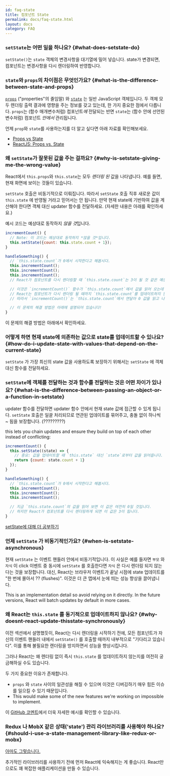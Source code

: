 ```yaml
---
id: faq-state
title: 컴포넌트 State
permalink: docs/faq-state.html
layout: docs
category: FAQ
---
```


### `setState`는 어떤 일을 하나요? {#what-does-setstate-do}

`setState()`는 `state` 객체의 변경사항을 대기열에 밀어 넣습니다. state가 변경되면, 컴포넌트는 변경사항을 다시 렌더링하여 반영합니다.

### `state`와 `props`의 차이점은 무엇인가요? {#what-is-the-difference-between-state-and-props}

[`props`](/docs/components-and-props.html) ("properties"의 줄임말) 와 [`state`](/docs/state-and-lifecycle.html) 는 일반 JavaScript 객체입니다. 두 객체 모두 렌더링 출력 결과에 영향을 주는 정보를 갖고 있는데, 한 가지 중요한 점에서 다릅니다. `props`는 (함수 매개변수처럼) 컴포넌트*에* 전달되는 반면 `state`는 (함수 안에 선언된 변수처럼) 컴포넌트 *안에서* 관리됩니다.

언제 `prop`와 `state`를 사용하는지를 더 알고 싶다면 아래 자료를 확인해보세요.
* [Props vs State](https://github.com/uberVU/react-guide/blob/master/props-vs-state.md)
* [ReactJS: Props vs. State](https://lucybain.com/blog/2016/react-state-vs-pros/)

### 왜 `setState`가 잘못된 값을 주는 걸까요? {#why-is-setstate-giving-me-the-wrong-value}

React에서 `this.props`와 `this.state`는 모두 *렌더링 된* 값을 나타냅니다. 예를 들면, 현재 화면에 보이는 것들이 있습니다.

`setState` 호출은 비동기적으로 이뤄집니다. 따라서 `setState`  호출 직후 새로운 값이 `this.state` 에 반영될 거라고 믿어서는 안 됩니다. 만약 현재 state에 기반하여 값을 계산해야 한다면 객체 대신 updater 함수를 전달하세요. (자세한 내용은 아래를 확인하세요.)

예시 코드는 예상대로 동작하지 *않을 것*입니다.

```jsx
incrementCount() {
  // Note: 이 코드는 예상대로 동작하지 *않을 것*입니다.
  this.setState({count: this.state.count + 1});
}

handleSomething() {
  // `this.state.count`가 0에서 시작한다고 해봅시다.
  this.incrementCount();
  this.incrementCount();
  this.incrementCount();
  // React가 컴포넌트를 다시 렌더링할 때 `this.state.count`는 3이 될 것 같은 예상과는 달리 1이 됩니다.

  // 이것은 `incrementCount()` 함수가 `this.state.count`에서 값을 읽어 오는데
  // React는 컴포넌트가 다시 렌더링 될 때까지 `this.state.count`를 업데이트하지 않기 때문입니다.
  // 따라서 `incrementCount()`는 `this.state.count`에서 연달아 0 값을 읽고 나서 마지막에 이 값을 1로 변경합니다.

  // 이 문제의 해결 방법은 아래에 설명되어 있습니다!
}
```

이 문제의 해결 방법은 아래에서 확인하세요.

### 어떻게 하면 현재 state에 의존하는 값으로 state를 업데이트할 수 있나요? {#how-do-i-update-state-with-values-that-depend-on-the-current-state}

`setState` 가 가장 최신의 state 값을 사용하도록 보장하기 위해서는 `setState` 에 객체 대신 함수를 전달하세요.

### `setState`에 객체를 전달하는 것과 함수를 전달하는 것은 어떤 차이가 있나요? {#what-is-the-difference-between-passing-an-object-or-a-function-in-setstate}

updater 함수를 전달하면 updater 함수 안에서 현재 state 값에 접근할 수 있게 됩니다. `setState` 호출은 일괄 처리되므로 연관된 업데이트를 묶어주고, 충돌 없이 하나씩 ~ 됨을 보장합니다. (?????????)

this lets you chain updates and ensure they build on top of each other instead of conflicting:

```jsx
incrementCount() {
  this.setState((state) => {
    // 중요: 값을 업데이트할 때 `this.state` 대신 `state`로부터 값을 읽어옵니다.
    return {count: state.count + 1}
  });
}

handleSomething() {
  // `this.state.count`가 0에서 시작한다고 해봅시다.
  this.incrementCount();
  this.incrementCount();
  this.incrementCount();

  // 지금 `this.state.count`의 값을 읽어 보면 이 값은 여전히 0일 것입니다.
  // 하지만 React가 컴포넌트를 다시 렌더링하게 되면 이 값은 3이 됩니다.
}
```

[setState에 대해 더 공부하기](/docs/react-component.html#setstate)

### 언제 `setState` 가 비동기적인가요? {#when-is-setstate-asynchronous}

현재 `setState` 는 이벤트 핸들러 안에서 비동기적입니다. 이 사실은 예를 들자면 `부모` 와 `자식` 이 click 이벤트 중 동시에 `setState` 를 호출한다면 `자식` 은 다시 렌더링 되지 않는다는 것을 보장합니다. 대신, React는 브라우저 이벤트가 끝날 시점에 state 업데이트를 "한 번에 몰아서 ?? (flushes)". 이것은 더 큰 앱에서 눈에 띄는 성능 향상을 끌어냅니다.

This is an implementation detail so avoid relying on it directly. In the future versions, React will batch updates by default in more cases.

### 왜 React는 `this.state` 를 동기적으로 업데이트하지 않나요? {#why-doesnt-react-update-thisstate-synchronously}

이전 섹션에서 설명했듯이, React는 다시 렌더링을 시작하기 전에, 모든 컴포넌트가 자신의 이벤트 핸들러 내에서 `setState()` 를 호출할 때까지 내부적으로 "기다리고 있습니다". 이를 통해 불필요한 렌더링을 방지하면서 성능을 향상시킵니다.

그러나 React는 왜 렌더링 없이 즉시 `this.state` 를 업데이트하지 않는지를 여전히 궁금해하실 수도 있습니다.

두 가지 중요한 이유가 존재합니다.

* `props` 와 `state` 사이의 일관성을 해칠 수 있으며 이것은 디버깅하기 매우 힘든 이슈를 일으킬 수 있기 때문입니다.
* This would make some of the new features we're working on impossible to implement.

이 [GitHub 코멘트](https://github.com/facebook/react/issues/11527#issuecomment-360199710)에서 더욱 자세한 예시를 확인할 수 있습니다.

### Redux 나 MobX 같은 상태('state') 관리 라이브러리를 사용해야 하나요? {#should-i-use-a-state-management-library-like-redux-or-mobx}

[아마도 그렇습니다.](https://redux.js.org/faq/general#when-should-i-use-redux)

추가적인 라이브러리를 사용하기 전에 먼저 React에 익숙해지는 게 좋습니다. React만으로도 꽤 복잡한 애플리케이션을 만들 수 있습니다. 
